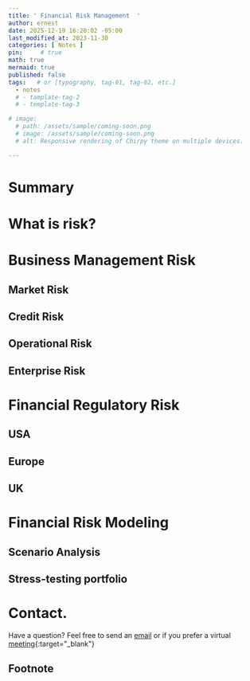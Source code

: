 ```yaml
---
title: ' Financial Risk Management  '
author: ernest
date: 2025-12-19 16:20:02 -05:00
last_modified_at: 2023-11-30
categories: [ Notes ]
pin:     # true
math: true
mermaid: true
published: false
tags:   # or [typography, tag-01, tag-02, etc.]
  - notes
  # - tamplate-tag-2
  # - template-tag-3

# image: 
  # path: /assets/sample/coming-soon.png
  # image: /assets/sample/coming-soon.png
  # alt: Responsive rendering of Chirpy theme on multiple devices.

---
```








# Summary



# What is risk?


# Business Management Risk



## Market Risk


## Credit Risk



## Operational Risk


## Enterprise Risk



# Financial Regulatory Risk


## USA


## Europe



## UK



# Financial Risk Modeling

## Scenario Analysis


## Stress-testing portfolio








# Contact. 

Have a question? Feel free to send an [email](mailto:s.ernest@gmx.us) or if you prefer a virtual [meeting]( https://calendly.com/s-earnest/30min ){:target="_blank"}






## Footnote

[^1]: The footnote source





